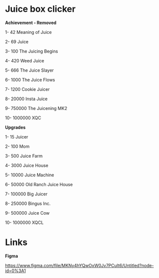 # Juice box clicker
**Achievement - Removed**

1- 42 Meaning of Juice

2- 69 Juice

3- 100 The Juicing Begins

4- 420 Weed Juice

5- 666 The Juice Slayer

6- 1000 The Juice Flows

7- 1200 Cookie Juicer

8- 20000 Insta Juice

9- 750000 The Juicening MK2

10- 1000000 XQC

**Upgrades**

1- 15 Juicer

2- 100 Mom

3- 500 Juice Farm

4- 3000 Juice House

5- 10000 Juice Machine

6- 50000 Old Ranch Juice House

7- 100000 Big Juicer

8- 250000 Bingus Inc.

9- 500000 Juice Cow

10- 1000000 XQCL

# Links

**Figma**

https://www.figma.com/file/MKNy4hYQwOxW0Jv7PCuIt6/Untitled?node-id=0%3A1

